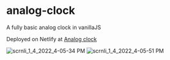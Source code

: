 # analog-clock
A fully basic analog clock in vanillaJS

Deployed on Netlify at <a href="https://analogclock-time.netlify.app">Analog clock</a>

![scrnli_1_4_2022_4-05-34 PM](https://user-images.githubusercontent.com/92443116/148063548-3d54c65e-a35d-412e-b0fe-202f05af2a4e.png)
![scrnli_1_4_2022_4-05-51 PM](https://user-images.githubusercontent.com/92443116/148063555-4dfb386a-79a4-407e-acd0-e7d2d4d15cc6.png)
